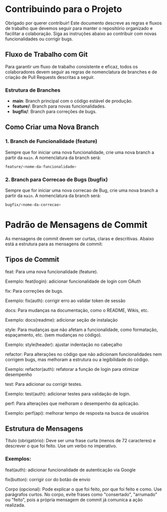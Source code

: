 # Contribuindo para o Projeto

Obrigado por querer contribuir! Este documento descreve as regras e fluxos de trabalho que devemos seguir para manter o repositório organizado e facilitar a colaboração.
Siga as instruções abaixo ao contribuir com novas funcionalidades ou corrigir bugs.

## Fluxo de Trabalho com Git

Para garantir um fluxo de trabalho consistente e eficaz, todos os colaboradores devem seguir as regras de nomenclatura de branches e de criação de Pull Requests descritas a seguir.

### Estrutura de Branches

- **main**: Branch principal com o código estável de produção.
- **feature/<nome>**: Branch para novas funcionalidades.
- **bugfix/<nome>**: Branch para correções de bugs.

## Como Criar uma Nova Branch

### 1. Branch de Funcionalidade (feature)

Sempre que for iniciar uma nova funcionalidade, crie uma nova branch a partir da `main`. A nomenclatura da branch será:

```bash
feature/<nome-da-funcionalidade>
```
### 2. Branch para Correcao de Bugs (bugfix)

Sempre que for iniciar uma nova correcao de Bug, crie uma nova branch a partir da `main`. A nomenclatura da branch será:

```bash
bugfix/<nome-da-correcao>
```

# Padrão de Mensagens de Commit
As mensagens de commit devem ser curtas, claras e descritivas. Abaixo está a estrutura para as mensagens de commit:

## Tipos de Commit
feat: Para uma nova funcionalidade (feature).

Exemplo: feat(login): adicionar funcionalidade de login com OAuth

fix: Para correções de bugs.

Exemplo: fix(auth): corrigir erro ao validar token de sessão

docs: Para mudanças na documentação, como o README, Wikis, etc.

Exemplo: docs(readme): adicionar seção de instalação

style: Para mudanças que não afetam a funcionalidade, como formatação, espaçamento, etc. (sem mudanças no código).

Exemplo: style(header): ajustar indentação no cabeçalho

refactor: Para alterações no código que não adicionam funcionalidades nem corrigem bugs, mas melhoram a estrutura ou a legibilidade do código.

Exemplo: refactor(auth): refatorar a função de login para otimizar desempenho

test: Para adicionar ou corrigir testes.

Exemplo: test(auth): adicionar testes para validação de login.

perf: Para alterações que melhoram o desempenho da aplicação.

Exemplo: perf(api): melhorar tempo de resposta na busca de usuários

## Estrutura de Mensagens
Título (obrigatório): Deve ser uma frase curta (menos de 72 caracteres) e descrever o que foi feito. Use um verbo no imperativo.

### Exemplos:

feat(auth): adicionar funcionalidade de autenticação via Google

fix(button): corrigir cor do botão de envio

Corpo (opcional): Pode explicar o que foi feito, por que foi feito e como. Use parágrafos curtos.
No corpo, evite frases como "consertado", "arrumado" ou "feito", pois a própria mensagem de commit já comunica a ação realizada.

